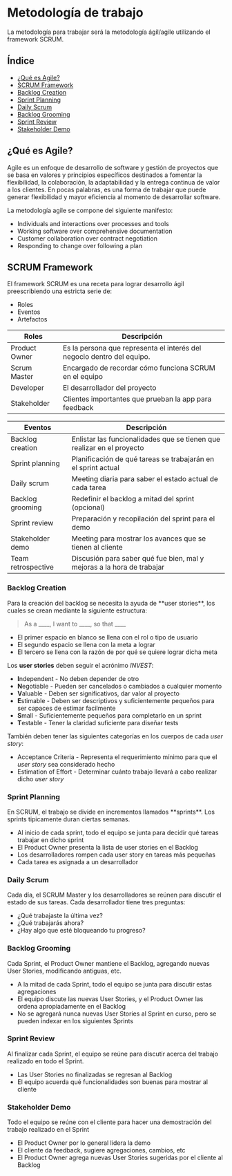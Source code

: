 <h1 id='methodology'>Metodología de trabajo</h1>
La metodología para trabajar será la metodología ágil/agile utilizando el framework SCRUM.

## Índice
- [¿Qué es Agile?](#agile)
- [SCRUM Framework](#scrum)
- [Backlog Creation](#backlog-creation)
- [Sprint Planning](#sprint-planning)
- [Daily Scrum](#daily-scrum)
- [Backlog Grooming](#backlog-grooming)
- [Sprint Review](#sprint-review)
- [Stakeholder Demo](#stakeholder-demo)

<h2 id='agile'>¿Qué es Agile?</h2>
Agile es un enfoque de desarrollo de software y gestión de proyectos que se basa en valores y principios específicos destinados a fomentar la flexibilidad, la colaboración, la adaptabilidad y la entrega continua de valor a los clientes.
En pocas palabras, es una forma de trabajar que puede generar flexibilidad y mayor eficiencia al momento de desarrollar software.

La metodología agile se compone del siguiente manifesto:
- Individuals and interactions over processes and tools
- Working software over comprehensive documentation
- Customer collaboration over contract negotiation
- Responding to change over following a plan

<h2 id='scrum'>SCRUM Framework</h2>
El framework SCRUM es una receta para lograr desarrollo ágil preescribiendo una estricta serie de:

- Roles
- Eventos
- Artefactos

|Roles          | Descripción                                                          |
|-------------|------------------------------------------------------------------------|
|Product Owner| Es la persona que representa el interés del negocio dentro del equipo. |
|Scrum Master | Encargado de recordar cómo funciona SCRUM en el equipo                 |
|Developer    | El desarrollador del proyecto                                          |
|Stakeholder  | Clientes importantes que prueban la app para feedback                  |

|Eventos            | Descripción                                                            |
|-------------------|------------------------------------------------------------------------|
|Backlog creation   | Enlistar las funcionalidades que se tienen que realizar en el proyecto |
|Sprint planning    | Planificación de qué tareas se trabajarán en el sprint actual          |
|Daily scrum        | Meeting diaria para saber el estado actual de cada tarea               |
|Backlog grooming   | Redefinir el backlog a mitad del sprint (opcional)                     |
|Sprint review      | Preparación y recopilación del sprint para el demo                     |
|Stakeholder demo   | Meeting para mostrar los avances que se tienen al cliente              |
|Team retrospective | Discusión para saber qué fue bien, mal y mejoras a la hora de trabajar |

<h3 id='backlog-creation'>Backlog Creation</h3>
Para la creación del backlog se necesita la ayuda de **user stories**, los cuales se crean mediante la siguiente estructura:

> As a ____, I want to ____, so that ____ 

- El primer espacio en blanco se llena con el rol o tipo de usuario
- El segundo espacio se llena con la meta a lograr
- El tercero se llena con la razón de por qué se quiere lograr dicha meta

Los **user stories** deben seguir el acrónimo *INVEST*:
- **I**ndependent - No deben depender de otro
- **N**egotiable - Pueden ser cancelados o cambiados a cualquier momento
- **V**aluable - Deben ser significativos, dar valor al proyecto
- **E**stimable - Deben ser descriptivos y suficientemente pequeños para ser capaces de estimar facilmente
- **S**mall - Suficientemente pequeños para completarlo en un sprint
- **T**estable - Tener la claridad suficiente para diseñar tests

También deben tener las siguientes categorías en los cuerpos de cada *user story*:
- Acceptance Criteria - Representa el requerimiento mínimo para que el *user story* sea considerado hecho
- Estimation of Effort - Determinar cuánto trabajo llevará a cabo realizar dicho *user story*

<h3 id='sprint-planning'>Sprint Planning</h3>
En SCRUM, el trabajo se divide en incrementos llamados **sprints**. Los sprints tipicamente duran ciertas semanas.

- Al inicio de cada sprint, todo el equipo se junta para decidir qué tareas trabajar en dicho sprint
- El Product Owner presenta la lista de user stories en el Backlog
- Los desarrolladores rompen cada user story en tareas más pequeñas
- Cada tarea es asignada a un desarrollador

<h3 id='daily-scrum'>Daily Scrum</h3>
Cada día, el SCRUM Master y los desarrolladores se reúnen para discutir el estado de sus tareas. Cada desarrollador tiene tres preguntas:

- ¿Qué trabajaste la última vez?
- ¿Qué trabajarás ahora?
- ¿Hay algo que esté bloqueando tu progreso?

<h3 id='backlog-grooming'>Backlog Grooming</h3>
Cada Sprint, el Product Owner mantiene el Backlog, agregando nuevas User Stories, modificando antiguas, etc.

- A la mitad de cada Sprint, todo el equipo se junta para discutir estas agregaciones
- El equipo discute las nuevas User Stories, y el Product Owner las ordena apropiadamente en el Backlog
- No se agregará nunca nuevas User Stories al Sprint en curso, pero se pueden indexar en los siguientes Sprints

<h3 id='sprint-review'>Sprint Review</h3>
Al finalizar cada Sprint, el equipo se reúne para discutir acerca del trabajo realizado en todo el Sprint.

- Las User Stories no finalizadas se regresan al Backlog
- El equipo acuerda qué funcionalidades son buenas para mostrar al cliente

<h3 id='demo'>Stakeholder Demo</h3>
Todo el equipo se reúne con el cliente para hacer una demostración del trabajo realizado en el Sprint

- El Product Owner por lo general lidera la demo
- El cliente da feedback, sugiere agregaciones, cambios, etc
- El Product Owner agrega nuevas User Stories sugeridas por el cliente al Backlog
